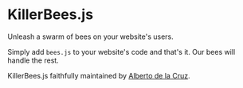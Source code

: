 # KillerBees.js

Unleash a swarm of bees on your website's users.

Simply add `bees.js` to your website's code and that's it. Our bees will handle the rest.

KillerBees.js faithfully maintained by [Alberto de la Cruz](https://albertodelacruz.io).
